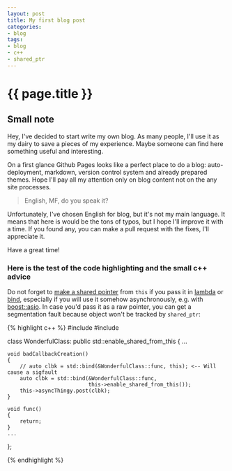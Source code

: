 ```yaml
---
layout: post
title: My first blog post
categories:
- blog
tags:
- blog
- c++
- shared_ptr
---
```


# {{ page.title }}

## Small note

Hey, I've decided to start write my own blog. As many people, I'll use it as my dairy to save a pieces of my experience. Maybe someone can find here something useful and interesting.

On a first glance Github Pages looks like a perfect place to do a blog: auto-deployment, markdown, version control system and already prepared themes. Hope I'll pay all my attention only on blog content not on the any site processes.

> English, MF, do you speak it?

Unfortunately, I've chosen English for blog, but it's not my main language. It means that here is would be the tons of typos, but I hope I'll improve it with a time. If you found any, you can make a pull request with the fixes, I'll appreciate it.

Have a great time!

### Here is the test of the code highlighting and the small c++ advice

Do not forget to [make a shared pointer](https://en.cppreference.com/w/cpp/memory/enable_shared_from_this) from `this` if you pass it in [lambda](https://en.cppreference.com/w/cpp/language/lambda) or [bind](https://en.cppreference.com/w/cpp/utility/functional/bind), especially if you will use it somehow asynchronously, e.g. with [boost::asio](https://www.boost.org/doc/libs/1_69_0/doc/html/boost_asio.html). In case you'd pass it as a raw pointer, you can get a segmentation fault because object won't be tracked by `shared_ptr`:

{% highlight c++ %}
#include <functional>
#include <memory>

class WonderfulClass: public std::enable_shared_from_this<WonderfulClass>
{
    ...

    void badCallbackCreation()
    {
        // auto clbk = std::bind(&WonderfulClass::func, this); <-- Will cause a sigfault
        auto clbk = std::bind(&WonderfulClass::func,
                              this->enable_shared_from_this());
        this->asyncThingy.post(clbk);
    }

    void func()
    {
        return;
    }
    ...
};

{% endhighlight %}
